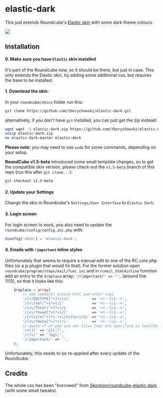 elastic-dark
============

This just extends Roundcube's [Elastic skin](https://github.com/roundcube/roundcubemail/tree/master/skins/elastic) with some dark theme colours.

![](https://raw.githubusercontent.com/Skorpion/roundcube-elastic-dark/master/assets/mail-7.png)


## Installation

#### 0. Make sure you have `Elastic` skin installed
It's part of the Roundcube now, so it should be there, but just in case.
This only extends the Elastic skin, by adding some additional css, but requires the base to be installed.

#### 1. Download the skin:
In your `roundcube/skins` folder run this:
```sh
git clone https://github.com/tborychowski/elastic-dark.git
```
alternatively, if you don't have `git` installed, you can just get the zip instead:
```sh
wget wget -O elastic-dark.zip https://github.com/tborychowski/elastic-dark/archive/master.zip
unzip elastic-dark.zip
mv elastic-dark-master elastic-dark
```
**Please note:** you may need to use `sudo` for some commands, depending on your setup.

**RoundCube v1.5-beta** introduced some small template changes, so to get the compatible skin version, please check-out the `v1.5-beta` branch of this repo (run this after `git clone...`):
```sh
git checkout v1.5-beta
```


#### 2. Update your Settings
Change the skin in Roundcube's `Settings/User Interface` to `Elastic Dark`.

#### 3. Login screen
For login screen to work, you also need to update the `roundcube/config/config.inc.php` with:
```php
$config['skin'] = 'elastic-dark';
```

#### 4. Emails with `!important` inline styles
Unfortunately that seems to require a manual edit to one of the RC core php files (or a js plugin that would fix that).
For the former solution open `roundcube/program/steps/mail/func.inc` and in `rcmail_html4inline` function add an entry to the `$replace` array: `'/!important/' => '',` (around line 1113), so that it looks like this:
```php
    $replace = array(
        // add comments around html and other tags
        '/(<!DOCTYPE[^>]*>)/i'          => '<!--\\1-->',
        '/(<\?xml[^>]*>)/i'             => '<!--\\1-->',
        '/(<\/?html[^>]*>)/i'           => '<!--\\1-->',
        '/(<\/?head[^>]*>)/i'           => '<!--\\1-->',
        '/(<title[^>]*>.*<\/title>)/Ui' => '<!--\\1-->',
        '/(<\/?meta[^>]*>)/i'           => '<!--\\1-->',
        // quote <? of php and xml files that are specified as text/html
        '/<\?/' => '&lt;?',
        '/\?>/' => '?&gt;',
        '/!important/' => '',
    );
```
Unfortunately, this needs to be re-applied after every update of the Roundcube.

## Credits
The whole css has been "borrowed" from [Skorpion/roundcube-elastic-dark](https://github.com/Skorpion/roundcube-elastic-dark) (with some small tweaks).
